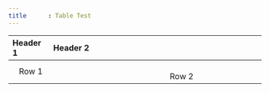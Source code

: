 ```yaml
---
title      : Table Test
---
```


| Header 1 | Header 2 |
| :------- | :------- |
|    Row 1    |                                                                                                                                                     Row 2    |